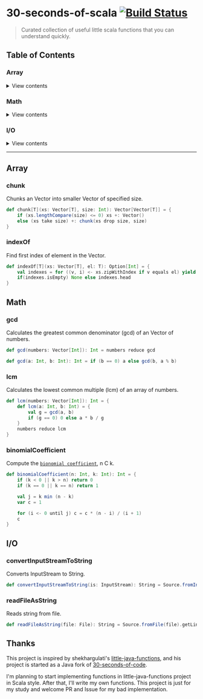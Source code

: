 # 30-seconds-of-scala [![Build Status](https://travis-ci.org/a1p4ca/30-seconds-of-scala.svg?branch=master)](https://travis-ci.org/a1p4ca/30-seconds-of-scala)
> Curated collection of useful little scala functions that you can understand quickly.

## Table of Contents

### Array

<details>
<summary>View contents</summary>

* [`chunk`](#chunk)
* [`indexOf`](#indexof)

</details>

### Math

<details>
<summary>View contents</summary>

* [`gcd`](#gcd)
* [`lcm`](#gcd)
* [`binomialCoefficient`](#binomialcoefficient)

</details>

### I/O

<details>
<summary>View contents</summary>

* [`convertInputStreamToString`](#convertinputstreamtostring)
* [`readFileAsString`](#readfileasstring)

</details>

---

## Array

### chunk

Chunks an Vector into smaller Vector of specified size.

```scala
def chunk[T](xs: Vector[T], size: Int): Vector[Vector[T]] = {
    if (xs.lengthCompare(size) <= 0) xs +: Vector()
    else (xs take size) +: chunk(xs drop size, size)
}
```

### indexOf

Find first index of element in the Vector.

```scala
def indexOf[T](xs: Vector[T], el: T): Option[Int] = {
    val indexes = for ((v, i) <- xs.zipWithIndex if v equals el) yield Some(i)
    if(indexes.isEmpty) None else indexes.head
}
```

## Math

### gcd

Calculates the greatest common denominator (gcd) of an Vector of numbers.

```scala
def gcd(numbers: Vector[Int]): Int = numbers reduce gcd

def gcd(a: Int, b: Int): Int = if (b == 0) a else gcd(b, a % b)
```

### lcm

Calculates the lowest common multiple (lcm) of an array of numbers.

```scala
def lcm(numbers: Vector[Int]): Int = {
    def lcm(a: Int, b: Int) = {
        val g = gcd(a, b)
        if (g == 0) 0 else a * b / g
    }
    numbers reduce lcm
}
```

### binomialCoefficient

Compute the [`bionomial coefficient`](https://en.wikipedia.org/wiki/Binomial_coefficient), n C k.

```scala
def binomialCoefficient(n: Int, k: Int): Int = {
    if (k < 0 || k > n) return 0
    if (k == 0 || k == n) return 1

    val j = k min (n - k)
    var c = 1

    for (i <- 0 until j) c = c * (n - i) / (i + 1)
    c
}
```

## I/O

### convertInputStreamToString

Converts InputStream to String.

```scala
def convertInputStreamToString(is: InputStream): String = Source.fromInputStream(is).mkString
```

### readFileAsString

Reads string from file.

```scala
def readFileAsString(file: File): String = Source.fromFile(file).getLines.mkString
```

## Thanks

This project is inspired by shekhargulati's [little-java-functions](https://github.com/shekhargulati/little-java-functions),
and his project is started as a Java fork of [30-seconds-of-code](https://github.com/Chalarangelo/30-seconds-of-code).

I'm planning to start implementing functions in little-java-functions project in Scala style.
After that, I'll write my own functions. This project is just for my study and welcome PR and Issue for my bad implementation.
